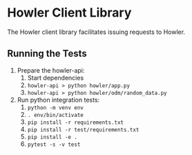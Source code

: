 # Howler Client Library

The Howler client library facilitates issuing requests to Howler.

## Running the Tests

1. Prepare the howler-api:
    1. Start dependencies
    1. `howler-api > python howler/app.py`
    1. `howler-api > python howler/odm/random_data.py`
3. Run python integration tests:
    1. `python -m venv env`
    1. `. env/bin/activate`
    1. `pip install -r requirements.txt`
    1. `pip install -r test/requirements.txt`
    1. `pip install -e .`
    1. `pytest -s -v test`
    
